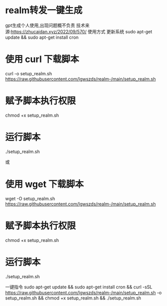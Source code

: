 # realm转发一键生成
gpt生成个人使用,出现问题概不负责
技术来源:https://zhucaidan.xyz/2022/09/570/
使用方式
更新系统
sudo apt-get update && sudo apt-get install cron

# 使用 curl 下载脚本
curl -o setup_realm.sh https://raw.githubusercontent.com/lgwszds/realm-/main/setup_realm.sh

# 赋予脚本执行权限
chmod +x setup_realm.sh

# 运行脚本
./setup_realm.sh

或
# 使用 wget 下载脚本
wget -O setup_realm.sh https://raw.githubusercontent.com/lgwszds/realm-/main/setup_realm.sh

# 赋予脚本执行权限
chmod +x setup_realm.sh

# 运行脚本
./setup_realm.sh

一键指令
sudo apt-get update && sudo apt-get install cron && curl -sSL https://raw.githubusercontent.com/lgwszds/realm-/main/setup_realm.sh -o setup_realm.sh && chmod +x setup_realm.sh && ./setup_realm.sh
